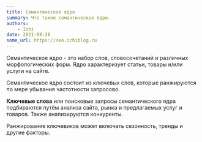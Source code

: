 ```yaml
---
title: Семантическое ядро
summary: Что такое семантическое ядро.
authors:
    - Ichi
date: 2021-08-28
some_url: https://seo.ichiblog.ru
---
```

Семантическое ядро - это набор слов, словосочетаний и различных морфологических форм. Ядро характеризует статьи, товары и/или услуги на сайте.

Семантическое ядро состоит из ключевых слов, которые ранжируются по мере убывания частотности запросово.

**Ключевые слова** или поисковые запросы семантического ядра подбираются путём анализа сайта, рынка и предлагаемых услуг и товаров. Также анализируются конкуренты.

Ранжирование ключевиков может включать сезонность, тренды и другие факторы.